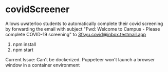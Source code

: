 # covidScreener
Allows uwaterloo students to automatically complete their covid screening by forwarding the email with subject "Fwd: Welcome to Campus - Please complete COVID-19 screening" to 3fsyu.covid@inbox.testmail.app 

1. npm install
2. npm start

Current Issue:
Can't be dockerized. Puppeteer won't launch a browser window in a container environment
